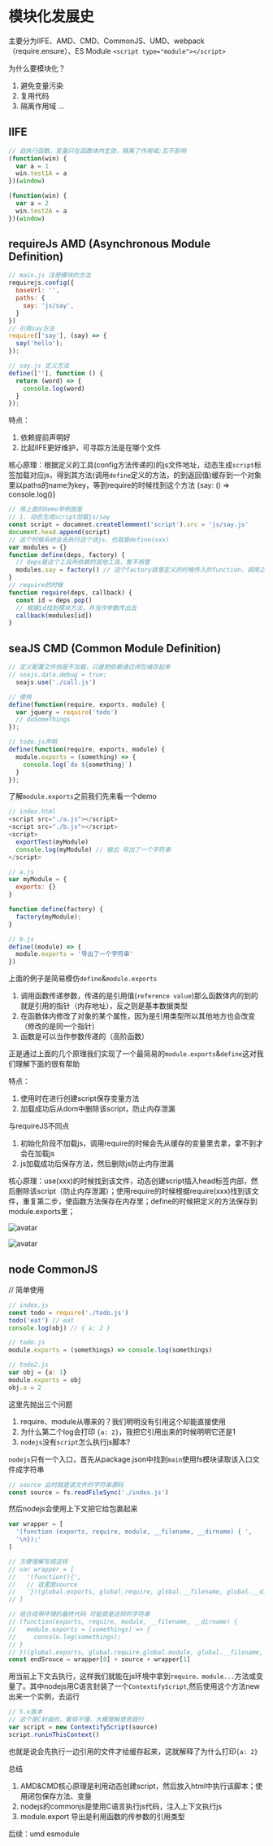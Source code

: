 # 模块化发展史
主要分为IIFE、AMD、CMD、CommonJS、UMD、webpack（require.ensure）、ES Module `<script type="module"></script>`

为什么要模块化？

1. 避免变量污染
2. 复用代码
3. 隔离作用域
...

## IIFE
``` javascript
// 自执行函数，变量只在函数体内生效，隔离了作用域;互不影响
(function(win) {
  var a = 1
  win.test1A = a
})(window)

(function(win) {
  var a = 2
  win.test2A = a
})(window)
```

## requireJs AMD (Asynchronous Module Definition)
``` javascript
// main.js 注册模块的方法
requirejs.config({
  baseUrl: '',
  paths: {
    say: 'js/say',
  }
})
// 引用say方法
require(['say'], (say) => {
  say('hello');
});

// say.js 定义方法
define([''], function () {
  return (word) => {
    console.log(word)
  }
});
```
特点：

1. 依赖提前声明好
2. 比起IIFE更好维护，可寻踪方法是在哪个文件

核心原理：根据定义的工具(config方法传递的)的js文件地址，动态生成`script`标签加载对应js，得到其方法(调用`define`定义的方法，的到返回值)缓存到一个对象里以paths的name为key，等到require的时候找到这个方法 {say: () => console.log()}
```javascript
// 用上面的demo举例就是
// 1. 动态生成script加载js/say
const script = documnet.createElemment('script').src = 'js/say.js'
document.head.append(script)
// 这个时候系统会去执行这个该js，也就是define(xxx)
var modules = {}
function define(deps, factory) {
  // deps是这个工具所依赖的其他工具，暂不用管
  modules.say = factory() // 这个factory就是定义的时候传入的function，调用之后的到返回的函数/变量
}
// require的时候
function require(deps, callback) {
  const id = deps.pop()
  // 根据id找到模块方法，并当作参数传出去
  callback(modules[id])
}
```

## seaJS CMD (Common Module Definition)
```javascript
// 定义配置文件但是不加载，只是把依赖通过闭包储存起来
// seajs.data.debug = true;
  seajs.use('./call.js')

// 使用
define(function(require, exports, module) {
  var jquery = require('todo')
  // doSomeThings
});

// todo.js声明
define(function(require, exports, module) {
  module.exports = (something) => {
    console.log(`do ${something}`)
  }
});
```

了解`module.exports`之前我们先来看一个demo
```javascript
// index.html 
<script src="./a.js"></script>
<script src="./b.js"></script>
<script>
  exportTest(myModule)
  console.log(myModule) // 输出 导出了一个字符串
</script>

// a.js
var myModule = {
  exports: {}
}

function define(factory) {
  factory(myModule);
}

// b.js
define((module) => {
  module.exports = '导出了一个字符串'
})
```
上面的例子是简易模仿`define`&`module.exports`
1. 调用函数传递参数，传递的是引用值(`reference value`)那么函数体内的到的就是引用的指针（内存地址），反之则是基本数据类型
2. 在函数体内修改了对象的某个属性，因为是引用类型所以其他地方也会改变（修改的是同一个指针）
3. 函数是可以当作参数传递的（高阶函数）

正是通过上面的几个原理我们实现了一个最简易的`module.exports`&`define`这对我们理解下面的很有帮助

特点：

1. 使用时在进行创建script保存变量方法
2. 加载成功后从dom中删除该script，防止内存泄漏

与requireJS不同点
1. 初始化阶段不加载js，调用require的时候会先从缓存的变量里去拿，拿不到才会在加载js
2. js加载成功后保存方法，然后删除js防止内存泄漏

核心原理：use(xxx)的时候找到该文件，动态创建script插入head标签内部，然后删除该script（防止内存泄漏）；使用require的时候根据require(xxx)找到该文件，重复第二步，使函数方法保存在内存里；define的时候把定义的方法保存到module.exports里；

![avatar](./sea/assets/01.jpeg)

![avatar](./sea/assets/02.png)

## node CommonJS
// 简单使用
```javascript
// index.js
const todo = require('./todo.js')
todo('eat') // eat
console.log(obj) // { a: 2 }

// todo.js
module.exports = (somethings) => console.log(somethings)

// todo2.js
var obj = {a: 1}
module.exports = obj
obj.a = 2
```

这里先抛出三个问题
1. require、module从哪来的？我们明明没有引用这个却能直接使用
2. 为什么第二个log会打印 `{a: 2}`，我把它引用出来的时候明明它还是1
3. `nodejs`没有`script`怎么执行js脚本?

`nodejs`只有一个入口，首先从package.json中找到`main`使用fs模块读取该入口文件成字符串

```javascript
// source 此时就是该文件的字符串源码
const source = fs.readFileSync('./index.js')
```

然后nodejs会使用上下文把它给包裹起来
```javascript
var wrapper = [
  '(function (exports, require, module, __filename, __dirname) { ',
  '\n});'
]

// 方便理解写成这样
// var wrapper = [
//   '(function(){',
//   // 这里放source
//   '})(global.exports, global.require, global.__filename, global.__dirname)'
// ]

// 组合成带环境的最终代码 可能就是这样的字符串
// (function(exports, require, module, __filename, __dirname) {
//   module.exports = (somethings) => {
//     console.log(somethings);
// }
// })(global.exports, global.require,global.module, global.__filename, global.__dirname);
const endSrouce = wrapper[0] + source + wrapper[1]
```

用当前上下文去执行，这样我们就能在js环境中拿到`require、module...`方法或变量了。其中nodejs用C语言封装了一个`ContextifyScript`,然后使用这个方法new出来一个实例，去运行

```javascript
// 5.x版本
// 这个是C封装的，看球不懂，大概理解意思就行
var script = new ContextifyScript(source)
script.runinThisContext()
```

也就是说会先执行一边引用的文件才给缓存起来，这就解释了为什么打印`{a: 2}`

总结
1. AMD&CMD核心原理是利用动态创建script，然后放入html中执行该脚本；使用闭包保存方法、变量
2. nodejs的commonjs是使用C语言执行js代码，注入上下文执行js
3. module.export 导出是利用函数的传参数的引用类型

后续：umd esmodule
